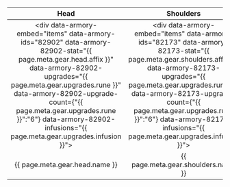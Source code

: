 |Head|Shoulders|Chest|Hands|Legs|Feet|
|:---:|:---:|:---:|:---:|:---:|:---:|
|<div data-armory-embed="items" data-armory-ids="82902" data-armory-82902-stat="{{ page.meta.gear.head.affix }}" data-armory-82902-upgrades="{{ page.meta.gear.upgrades.rune }}" data-armory-82902-upgrade-count={"{{ page.meta.gear.upgrades.rune }}":"6"} data-armory-82902-infusions="{{ page.meta.gear.upgrades.infusion }}"></div>|<div data-armory-embed="items" data-armory-ids="82173" data-armory-82173-stat="{{ page.meta.gear.shoulders.affix }}" data-armory-82173-upgrades="{{ page.meta.gear.upgrades.rune }}" data-armory-82173-upgrade-count={"{{ page.meta.gear.upgrades.rune }}":"6"} data-armory-82173-infusions="{{ page.meta.gear.upgrades.infusion }}"></div>|<div data-armory-embed="items" data-armory-ids="83036" data-armory-83036-stat="{{ page.meta.gear.chest.affix }}" data-armory-83036-upgrades="{{ page.meta.gear.upgrades.rune }}" data-armory-83036-upgrade-count={"{{ page.meta.gear.upgrades.rune }}":"6"} data-armory-83036-infusions="{{ page.meta.gear.upgrades.infusion }}"></div>|<div data-armory-embed="items" data-armory-ids="84629" data-armory-84629-stat="{{ page.meta.gear.hands.affix }}" data-armory-84629-upgrades="{{ page.meta.gear.upgrades.rune }}" data-armory-84629-upgrade-count={"{{ page.meta.gear.upgrades.rune }}":"6"} data-armory-84629-infusions="{{ page.meta.gear.upgrades.infusion }}"></div>|<div data-armory-embed="items" data-armory-ids="83497" data-armory-83497-stat="{{ page.meta.gear.legs.affix }}" data-armory-83497-upgrades="{{ page.meta.gear.upgrades.rune }}" data-armory-83497-upgrade-count={"{{ page.meta.gear.upgrades.rune }}":"6"} data-armory-83497-infusions="{{ page.meta.gear.upgrades.infusion }}"></div>|<div data-armory-embed="items" data-armory-ids="83289" data-armory-83289-stat="{{ page.meta.gear.feet.affix }}" data-armory-83289-upgrades="{{ page.meta.gear.upgrades.rune }}" data-armory-83289-upgrade-count={"{{ page.meta.gear.upgrades.rune }}":"6"} data-armory-83289-infusions="{{ page.meta.gear.upgrades.infusion }}"></div>|
|{{ page.meta.gear.head.name }}|{{ page.meta.gear.shoulders.name }}|{{ page.meta.gear.chest.name }}|{{ page.meta.gear.hands.name }}|{{ page.meta.gear.legs.name }}|{{ page.meta.gear.feet.name }}|

<script async src="https://unpkg.com/armory-embeds@^0.x.x/armory-embeds.js"></script> 